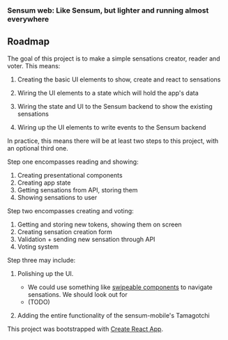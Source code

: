 ### Sensum web: Like Sensum, but lighter and running almost everywhere

## Roadmap

The goal of this project is to make a simple sensations creator, reader and voter. This means:

1. Creating the basic UI elements to show, create and react to sensations

2. Wiring the UI elements to a state which will hold the app's data

3. Wiring the state and UI to the Sensum backend to show the existing sensations

4. Wiring up the UI elements to write events to the Sensum backend

In practice, this means there will be at least two steps to this project, with an optional third one.

Step one encompasses reading and showing:

1. Creating presentational components
2. Creating app state
3. Getting sensations from API, storing them
4. Showing sensations to user

Step two encompasses creating and voting:

1. Getting and storing new tokens, showing them on screen
2. Creating sensation creation form
3. Validation + sending new sensation through API
4. Voting system

Step three may include:

1. Polishing up the UI.

   - We could use something like [swipeable components](https://www.npmjs.com/package/react-swipeable) to navigate sensations. We should look out for
   - (TODO)

2. Adding the entire functionality of the sensum-mobile's Tamagotchi

This project was bootstrapped with [Create React App](https://github.com/facebook/create-react-app).

